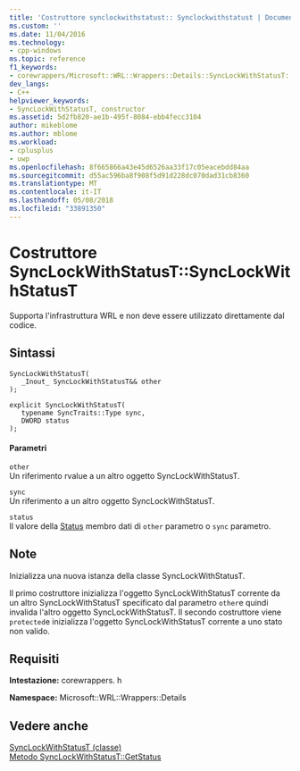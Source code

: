 ```yaml
---
title: 'Costruttore synclockwithstatust:: Synclockwithstatust | Documenti Microsoft'
ms.custom: ''
ms.date: 11/04/2016
ms.technology:
- cpp-windows
ms.topic: reference
f1_keywords:
- corewrappers/Microsoft::WRL::Wrappers::Details::SyncLockWithStatusT::SyncLockWithStatusT
dev_langs:
- C++
helpviewer_keywords:
- SyncLockWithStatusT, constructor
ms.assetid: 5d2fb820-ae1b-495f-8084-ebb4fecc3104
author: mikeblome
ms.author: mblome
ms.workload:
- cplusplus
- uwp
ms.openlocfilehash: 8f665866a43e45d6526aa33f17c05eacebdd84aa
ms.sourcegitcommit: d55ac596ba8f908f5d91d228dc070dad31cb8360
ms.translationtype: MT
ms.contentlocale: it-IT
ms.lasthandoff: 05/08/2018
ms.locfileid: "33891350"
---
```

# <a name="synclockwithstatustsynclockwithstatust-constructor"></a>Costruttore SyncLockWithStatusT::SyncLockWithStatusT
Supporta l'infrastruttura WRL e non deve essere utilizzato direttamente dal codice.  
  
## <a name="syntax"></a>Sintassi  
  
```  
SyncLockWithStatusT(  
   _Inout_ SyncLockWithStatusT&& other  
);  
  
explicit SyncLockWithStatusT(  
   typename SyncTraits::Type sync,  
   DWORD status  
);  
```  
  
#### <a name="parameters"></a>Parametri  
 `other`  
 Un riferimento rvalue a un altro oggetto SyncLockWithStatusT.  
  
 `sync`  
 Un riferimento a un altro oggetto SyncLockWithStatusT.  
  
 `status`  
 Il valore della [Status](../windows/synclockwithstatust-status-data-member.md) membro dati di `other` parametro o `sync` parametro.  
  
## <a name="remarks"></a>Note  
 Inizializza una nuova istanza della classe SyncLockWithStatusT.  
  
 Il primo costruttore inizializza l'oggetto SyncLockWithStatusT corrente da un altro SyncLockWithStatusT specificato dal parametro `other`e quindi invalida l'altro oggetto SyncLockWithStatusT. Il secondo costruttore viene `protected`e inizializza l'oggetto SyncLockWithStatusT corrente a uno stato non valido.  
  
## <a name="requirements"></a>Requisiti  
 **Intestazione:** corewrappers. h  
  
 **Namespace:** Microsoft::WRL::Wrappers::Details  
  
## <a name="see-also"></a>Vedere anche  
 [SyncLockWithStatusT (classe)](../windows/synclockwithstatust-class.md)   
 [Metodo SyncLockWithStatusT::GetStatus](../windows/synclockwithstatust-getstatus-method.md)